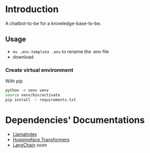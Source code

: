 # Introduction

A chatbot-to-be for a knowledge-base-to-be.

## Usage

- `mv .env.template .env` to rename the .env file
- download

### Create virtual environment



With pip

```bash
python -m venv venv
source venv/bin/activate
pip install -r requirements.txt
```


# Dependencies' Documentations

- [LlamaIndex](https://gpt-index.readthedocs.io/en/latest/end_to_end_tutorials/usage_pattern.html)
- [Huggingface Transformers](https://github.com/huggingface/transformers)
- [LangChain](https://docs.langchain.com/docs/) soon
